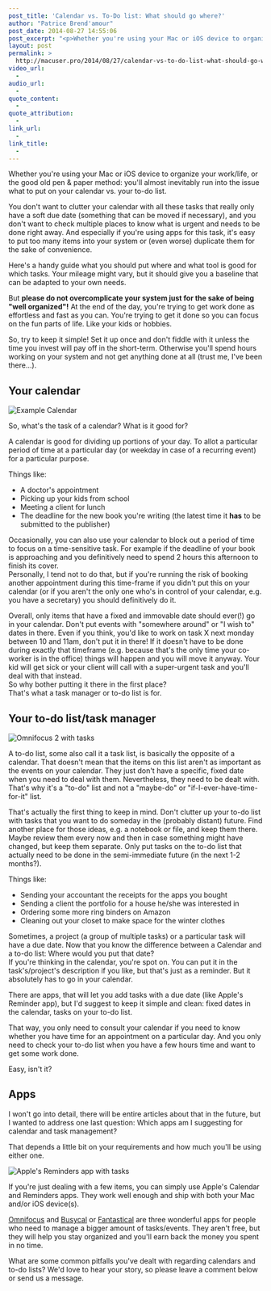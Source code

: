 ```yaml
---
post_title: 'Calendar vs. To-Do list: What should go where?'
author: "Patrice Brend'amour"
post_date: 2014-08-27 14:55:06
post_excerpt: "<p>Whether you're using your Mac or iOS device to organize your work/life, or the good old pen &amp; paper method: you'll almost inevitably run into the issue what to put on your calendar vs. your to-do list.&nbsp;</p>"
layout: post
permalink: >
  http://macuser.pro/2014/08/27/calendar-vs-to-do-list-what-should-go-where/
video_url:
  - 
audio_url:
  - 
quote_content:
  - 
quote_attribution:
  - 
link_url:
  - 
link_title:
  - 
---
```

Whether you're using your Mac or iOS device to organize your work/life, or the good old pen & paper method: you'll almost inevitably run into the issue what to put on your calendar vs. your to-do list. 

You don't want to clutter your calendar with all these tasks that really only have a soft due date (something that can be moved if necessary), and you don't want to check multiple places to know what is urgent and needs to be done right away. And especially if you're using apps for this task, it's easy to put too many items into your system or (even worse) duplicate them for the sake of convenience. 

Here's a handy guide what you should put where and what tool is good for which tasks. Your mileage might vary, but it should give you a baseline that can be adapted to your own needs. 

But **please do not overcomplicate your system just for the sake of being "well organized"!** At the end of the day, you're trying to get work done as effortless and fast as you can. You're trying to get it done so you can focus on the fun parts of life. Like your kids or hobbies.

So, try to keep it simple! Set it up once and don't fiddle with it unless the time you invest will pay off in the short-term. Otherwise you'll spend hours working on your system and not get anything done at all (trust me, I've been there...).

## Your calendar

![Example Calendar][1]

So, what's the task of a calendar? What is it good for?

A calendar is good for dividing up portions of your day. To allot a particular period of time at a particular day (or weekday in case of a recurring event) for a particular purpose.

Things like:

- A doctor's appointment
- Picking up your kids from school
- Meeting a client for lunch
- The deadline for the new book you're writing (the latest time it **has** to be submitted to the publisher) 

Occasionally, you can also use your calendar to block out a period of time to focus on a time-sensitive task.  For example if the deadline of your book is approaching and you definitively need to spend 2 hours this afternoon to finish its cover.  
Personally, I tend not to do that, but if you're running the risk of booking another appointment during this time-frame if you didn't put this on your calendar (or if you aren't the only one who's in control of your calendar, e.g. you have a secretary) you should definitively do it.

Overall, only items that have a fixed and immovable date should ever(!) go in your calendar. Don't put events with "somewhere around" or "I wish to" dates in there. Even if you think, you'd like to work on task X next monday between 10 and 11am, don't put it in there! If it doesn't have to be done during exactly that timeframe (e.g. because that's the only time your co-worker is in the office) things will happen and you will move it anyway. Your kid will get sick or your client will call with a super-urgent task and you'll deal with that instead.  
So why bother putting it there in the first place?   
That's what a task manager or to-do list is for.

## Your to-do list/task manager
![Omnifocus 2 with tasks][2]

A to-do list, some also call it a task list, is basically the opposite of a calendar. That doesn't mean that the items on this list aren't as important as the events on your calendar. They just don't have a specific, fixed date when you need to deal with them. Nevertheless, they need to be dealt with. That's why it's a "to-do" list and not a "maybe-do" or "if-I-ever-have-time-for-it" list.

That's actually the first thing to keep in mind. Don't clutter up your to-do list with tasks that you want to do someday in the (probably distant) future. Find another place for those ideas, e.g. a notebook or file, and keep them there. Maybe review them every now and then in case something might have changed, but keep them separate. Only put tasks on the to-do list that actually need to be done in the semi-immediate future (in the next 1-2 months?). 

Things like:

- Sending your accountant the receipts for the apps you bought
- Sending a client the portfolio for a house he/she was interested in
- Ordering some more ring binders on Amazon
- Cleaning out your closet to make space for the winter clothes  

Sometimes, a project (a group of multiple tasks) or a particular task will have a due date. Now that you know the difference between a Calendar and a to-do list: Where would you put that date?  
If you're thinking in the calendar, you're spot on. You can put it in the task's/project's description if you like, but that's just as a reminder. But it absolutely has to go in your calendar.

There are apps, that will let you add tasks with a due date (like Apple's Reminder app), but I'd suggest to keep it simple and clean: fixed dates in the calendar, tasks on your to-do list.

That way, you only need to consult your calendar if you need to know whether you have time for an appointment on a particular day. And you only need to check your to-do list when you have a few hours time and want to get some work done.

Easy, isn't it?


## Apps

I won't go into detail, there will be entire articles about that in the future, but I wanted to address one last question: Which apps am I suggesting for calendar and task management?

That depends a little bit on your requirements and how much you'll be using either one.

![Apple's Reminders app with tasks][3]

If you're just dealing with a few items, you can simply use Apple's Calendar and Reminders apps. They work well enough and ship with both your Mac and/or iOS device(s).

[Omnifocus](http://www.omnigroup.com/omnifocus/) and [Busycal](http://www.busymac.com/busycal/) or [Fantastical](https://flexibits.com/fantastical) are three wonderful apps for people who need to manage a bigger amount of tasks/events. They aren't free, but they will help you stay organized and you'll earn back the money you spent in no time.

What are some common pitfalls you've dealt with regarding calendars and to-do lists? We'd love to hear your story, so please leave a comment below or send us a message.

[1]: /wp-content/uploads/2014/08/calendar_sample.png "Calendar with events"
[2]: /wp-content/uploads/2014/08/omnifocus_sample.png "Omnifocus 2 with tasks"
[3]: /wp-content/uploads/2014/08/reminders_sample.png "Apple's Reminders app with tasks"
